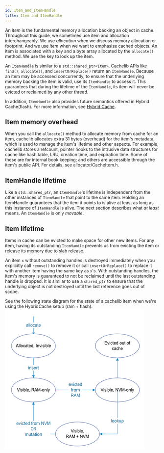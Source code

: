 ```yaml
---
id: Item_and_ItemHandle
title: Item and ItemHandle
---
```


An *item* is the fundamental memory allocation backing an object in cache. Throughout this guide, we sometimes use item and allocation interchangeably. We use *allocation* when we discuss memory allocation or footprint. And we use *item* when we want to emphasize cached objects. An item is associated with a key and a byte array allocated by the `allocate()` method. We use the key to look up the item.

An `ItemHandle` is similar to a `std::shared_ptr<Item>`. Cachelib APIs like `find()`, `allocate()`, and `insertOrReplace()` return an `ItemHandle`. Because an item may be accessed concurrently, to ensure that the underlying memory backing the item is valid, use its `ItemHandle` to access it. This guarantees that during the lifetime of the `ItemHandle`, its item will never be evicted or reclaimed by any other thread.

In addition, `ItemHandle` also provides future semantics offered in Hybrid Cache(flash). For more information, see [Hybrid Cache](HybridCache/ ).

## Item memory overhead

When you call the `allocate()` method to allocate memory from cache for an item, cachelib allocates extra 31 bytes (overhead) for the item's metadata, which is used to manage the item's lifetime and other aspects. For example, cachelib stores a refcount, pointer hooks to the intrusive data structures for cache like hash table, LRU, creation time, and expiration time. Some of these are for internal book keeping; and others are accessible through the item's public API. For details, see allocator/CacheItem.h.

## ItemHandle lifetime

Like a `std::shared_ptr`, an `ItemHandle`'s lifetime is independent from the other instances of `ItemHandle` that point to the same item. Holding an ItemHandle guarantees that the item it points to is alive at least as long as this instance of `ItemHandle` is alive. The next section describes what *at least* means. An `ItemHandle` is only *movable*.

## Item lifetime

Items in cache can be evicted to make space for other new items. For any item, having its outstanding `ItemHandle` prevents us from evicting the item or release its memory due to slab release.

An item `x` without outstanding handles is destroyed immediately when you explicitly call `remove()` to remove it or call `insertOrReplace()` to replace it with another item having the same key as `x`'s. With outstanding handles, the item's memory is guaranteed to not be reclaimed until the last outstanding handle is dropped. It is similar to use a `shared_ptr` to ensure that the underlying object is not destroyed until the last reference goes out of scope.

See the following state diagram for the state of a cachelib item when we're using the HybridCache setup (ram + flash).
![](item_state.png)
